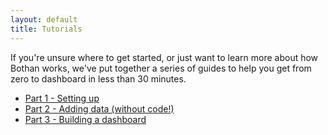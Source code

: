 ```yaml
---
layout: default
title: Tutorials
---
```


If you're unsure where to get started, or just want to learn more about how Bothan
works, we've put together a series of guides to help you get from zero to dashboard
in less than 30 minutes.

* [Part 1 - Setting up](/setting-up.html)
* [Part 2 - Adding data (without code!)](adding-data.html)
* [Part 3 - Building a dashboard](building-a-dashboard.html)
